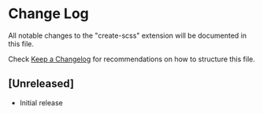 # Change Log

All notable changes to the "create-scss" extension will be documented in this file.

Check [Keep a Changelog](http://keepachangelog.com/) for recommendations on how to structure this file.

## [Unreleased]

- Initial release